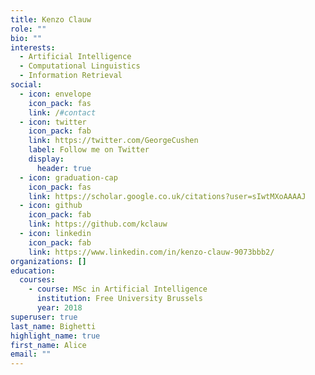 ```yaml
---
title: Kenzo Clauw
role: ""
bio: ""
interests:
  - Artificial Intelligence
  - Computational Linguistics
  - Information Retrieval
social:
  - icon: envelope
    icon_pack: fas
    link: /#contact
  - icon: twitter
    icon_pack: fab
    link: https://twitter.com/GeorgeCushen
    label: Follow me on Twitter
    display:
      header: true
  - icon: graduation-cap
    icon_pack: fas
    link: https://scholar.google.co.uk/citations?user=sIwtMXoAAAAJ
  - icon: github
    icon_pack: fab
    link: https://github.com/kclauw
  - icon: linkedin
    icon_pack: fab
    link: https://www.linkedin.com/in/kenzo-clauw-9073bbb2/
organizations: []
education:
  courses:
    - course: MSc in Artificial Intelligence
      institution: Free University Brussels
      year: 2018
superuser: true
last_name: Bighetti
highlight_name: true
first_name: Alice
email: ""
---
```

